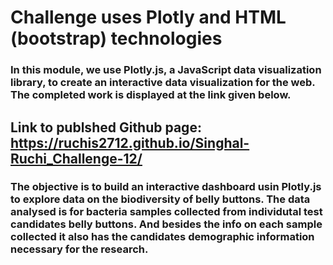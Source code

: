 # Challenge uses Plotly and HTML (bootstrap) technologies

### In this module, we use Plotly.js, a JavaScript data visualization library, to create an interactive data visualization for the web. The completed work is displayed at the link given below.


## Link to publshed Github page: https://ruchis2712.github.io/Singhal-Ruchi_Challenge-12/

### The objective is to build an interactive dashboard usin Plotly.js to explore data on the biodiversity of belly buttons. The data analysed is for bacteria samples collected from individutal test candidates belly buttons. And besides the info on each sample collected it also has the candidates demographic information necessary for the research.







